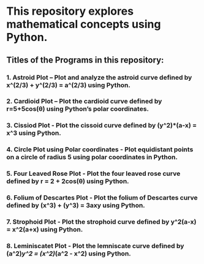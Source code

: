 # This repository explores mathematical concepts using Python.

## Titles of the Programs in this repository:

### 1. Astroid Plot – Plot and analyze the astroid curve defined by x^(2/3) + y^(2/3) = a^(2/3) using Python.

### 2. Cardioid Plot – Plot the cardioid curve defined by r=5+5cos(θ) using Python’s polar coordinates.

### 3. Cissiod Plot - Plot the cissoid curve defined by (y^2)*(a-x) = x^3 using Python.

### 4. Circle Plot using Polar coordinates - Plot equidistant points on a circle of radius 5 using polar coordinates in Python.

### 5. Four Leaved Rose Plot - Plot the four leaved rose curve defined by r = 2 + 2cos(θ) using Python.

### 6. Folium of Descartes Plot - Plot the folium of Descartes curve defined by (x^3) + (y^3) = 3axy using Python.

### 7. Strophoid Plot - Plot the strophoid curve defined by y^2(a-x) = x^2(a+x) using Python.

### 8. Leminiscatet Plot - Plot the lemniscate curve defined by (a^2)*y^2 = (x^2)*(a^2 - x^2) using Python.